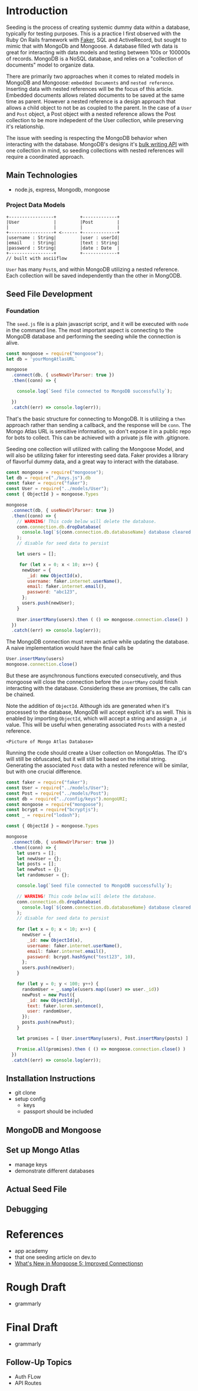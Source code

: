 # Introduction
Seeding is the process of creating systemic dummy data within a database, typically for testing purposes. This is a practice I first observed with the Ruby On Rails framework with [Faker](https://github.com/faker-ruby/faker), SQL and ActiveRecord, but sought to mimic that with MongoDb and Mongoose. A database filled wth data is great for interacting with data models and testing between 100s or 100000s of records. MongoDB is a NoSQL database, and relies on a "collection of documents" model to organize data. 

There are primarily two approaches when it comes to related models in MongoDB and Mongoose: `embedded Documents` and `nested reference`. Inserting data with nested references will be the focus of this article. Embedded documents allows related documents to be saved at the same time as parent. However a nested reference is a design approach that allows a child object to not be as coupled to the parent. In the case of a `User` and `Post` object, a Post object with a nested reference allows the Post collection to be more indepedent of the User collection, while preserving it's relationship. 

The issue with seeding is respecting the MongoDB behavior when interacting with the database. MongoDB's designs it's [bulk writing API](https://docs.mongodb.com/manual/core/bulk-write-operations/) with one collection in mind, so seeding collections with nested references will require a coordinated approach. 

## Main Technologies
 - node.js, express, Mongodb, mongoose 

### Project Data Models
```
+-----------------+         +-------------+
|User             |         |Post         |
|                 |         |             |
+-----------------+ <------ +-------------+
|username : String|         |user : userId|
|email    : String|         |text : String|
|password : String|         |date : Date  |
+-----------------+         +-------------+
// built with asciiflow
```

`User` has many `Post`s, and within MongoDB utilizing a nested reference. Each collection will be saved independently than the other in MongODB. 

## Seed File Development

### Foundation
The `seed.js` file is a plain javascript script, and it will be executed with `node` in the command line. The most important aspect is connecting to the MongoDB database and performing the seeding while the connection is alive.

```javascript
const mongoose = require("mongoose");
let db = 'yourMongAtlasURL`

mongoose
  .connect(db, { useNewUrlParser: true })
  .then((conn) => {

    console.log(`Seed file connected to MongoDB successfully`);

  })
  .catch((err) => console.log(err));
```

That's the basic structure for connecting to MongoDB. It is utilizing a `then` approach rather than sending a callback, and the response will be `conn`. The Mongo Atlas URL is sensitive information, so don't expose it in a public repo for bots to collect. This can be achieved with a private js file with .gitignore. 

Seeding one collection will utilized with calling the Mongoose Model, and will also be utilizing faker for interesting seed data. Faker provides a library of flavorful dummy data, and a great way to  interact with the database. 

```javascript
const mongoose = require("mongoose");
let db = require("./keys.js").db
const faker = require("faker");
const User = require("../models/User");
const { ObjectId } = mongoose.Types

mongoose
  .connect(db, { useNewUrlParser: true })
  .then((conn) => {
    // WARNING! This code below will delete the database. 
    conn.connection.db.dropDatabase(
      console.log(`${conn.connection.db.databaseName} database cleared.`)
    );
    // disable for seed data to persist

    let users = [];

     for (let x = 0; x < 10; x++) {
      newUser = {
        _id: new ObjectId(x),
        username: faker.internet.userName(),
        email: faker.internet.email(),
        password: "abc123",
      };
      users.push(newUser);
    }  
 
    User.insertMany(users).then ( () => mongoose.connection.close() )
  })
  .catch((err) => console.log(err));
```

The MongoDB connection must remain active while updating the database. A naive implementation would have the final calls be
```javascript
User.insertMany(users)
mongoose.connection.close()
```
But these are asynchronous functions executed consecutively, and thus mongoose will close the connection before the `insertMany` could finish interacting with the database. Considering these are promises, the calls can be chained. 

Note the addition of `ObjectId`. Although ids are generated when it's processed to the database, MongoDB will accept explicit id's as well. This is enabled by importing `ObjectId`, which will accept a string and assign a `_id` value. This will be useful when generating associated `Posts` with a nested reference. 

```
<Picture of Mongo Atlas Database>
```

Running the code should create a User collection on MongoAtlas. The ID's will still be obfuscated, but it will still be based on the initial string. Generating the associated `Post` data with a nested reference will be similar, but with one crucial difference. 

```javascript
const faker = require("faker");
const User = require("../models/User");
const Post = require("../models/Post");
const db = require("../config/keys").mongoURI;
const mongoose = require("mongoose");
const bcrypt = require("bcryptjs");
const _ = require("lodash");

const { ObjectId } = mongoose.Types

mongoose
  .connect(db, { useNewUrlParser: true })
  .then((conn) => {
    let users = [];
    let newUser = {};
    let posts = [];
    let newPost = {};
    let randomuser = {};

    console.log(`Seed file connected to MongoDB successfully`);

    // WARNING! This code below will delete the database. 
    conn.connection.db.dropDatabase(
      console.log(`${conn.connection.db.databaseName} database cleared.`)
    );
    // disable for seed data to persist
    
    for (let x = 0; x < 10; x++) {
      newUser = {
        _id: new ObjectId(x),
        username: faker.internet.userName(),
        email: faker.internet.email(),
        password: bcrypt.hashSync("test123", 10),
      };
      users.push(newUser);
    }

    for (let y = 0; y < 100; y++) {
      randomUser = _.sample(users.map((user) => user._id))
      newPost = new Post({
        _id: new ObjectId(y),
        text: faker.lorem.sentence(),
        user: randomUser,
      });
      posts.push(newPost);
    } 

    let promises = [ User.insertMany(users), Post.insertMany(posts) ]

    Promise.all(promises).then ( () => mongoose.connection.close() )
  })
  .catch((err) => console.log(err));
  ```

## Installation Instructions
 - git clone
 - setup config
    - keys
    - passport should be included

## MongoDB and Mongoose    


## Set up Mongo Atlas
 - manage keys
 - demonstrate different databases

## Actual Seed File

## Debugging

# References
- app academy
- that one seeding article on dev.to
- [What's New in Mongoose 5: Improved Connectionsn](http://thecodebarbarian.com/whats-new-in-mongoose-5-improved-connections.html)

# Rough Draft
- grammarly
# Final Draft
- grammarly

## Follow-Up Topics
- Auth FLow
- API Routes